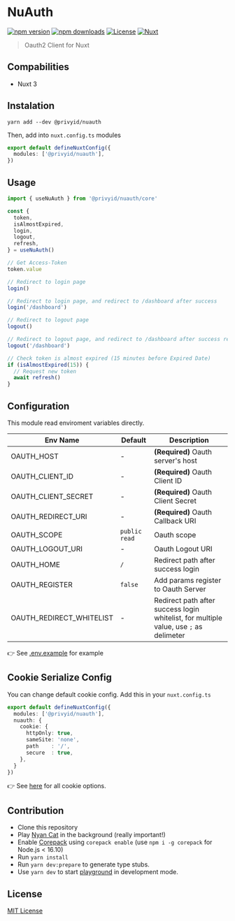 # NuAuth

[![npm version][npm-version-src]][npm-version-href]
[![npm downloads][npm-downloads-src]][npm-downloads-href]
[![License][license-src]][license-href]
[![Nuxt][nuxt-src]][nuxt-href]

> Oauth2 Client for Nuxt

## Compabilities

- Nuxt 3

## Instalation

```
yarn add --dev @privyid/nuauth
```

Then, add into `nuxt.config.ts` modules

```ts
export default defineNuxtConfig({
  modules: ['@privyid/nuauth'],
})
```

## Usage

```ts
import { useNuAuth } from '@privyid/nuauth/core'

const {
  token,
  isAlmostExpired,
  login,
  logout,
  refresh,
} = useNuAuth()

// Get Access-Token
token.value

// Redirect to login page
login()

// Redirect to login page, and redirect to /dashboard after success
login('/dashboard')

// Redirect to logout page
logout()

// Redirect to logout page, and redirect to /dashboard after success re-login
logout('/dashboard')

// Check token is almost expired (15 minutes before Expired Date)
if (isAlmostExpired(15)) {
  // Request new token
  await refresh()
}
```

## Configuration

This module read enviroment variables directly.

| Env Name                 | Default       | Description                                                                           |
|--------------------------|---------------|---------------------------------------------------------------------------------------|
| OAUTH_HOST               | -             | **(Required)** Oauth server's host                                                    |
| OAUTH_CLIENT_ID          | -             | **(Required)** Oauth Client ID                                                        |
| OAUTH_CLIENT_SECRET      | -             | **(Required)** Oauth Client Secret                                                    |
| OAUTH_REDIRECT_URI       | -             | **(Required)** Oauth Callback URI                                                     |
| OAUTH_SCOPE              | `public read` | Oauth scope                                                                           |
| OAUTH_LOGOUT_URI         | -             | Oauth Logout URI                                                                      |
| OAUTH_HOME               | `/`           | Redirect path after success login                                                     |
| OAUTH_REGISTER           | `false`       | Add params register to Oauth Server                                                   |
| OAUTH_REDIRECT_WHITELIST | -             | Redirect path after success login whitelist, for multiple value, use `;` as delimeter |

👉 See [.env.example](/.env.example) for example

## Cookie Serialize Config

You can change default cookie config. Add this in your `nuxt.config.ts`

```ts
export default defineNuxtConfig({
  modules: ['@privyid/nuauth'],
  nuauth: {
    cookie: {
      httpOnly: true,
      sameSite: 'none',
      path    : '/',
      secure  : true,
    },
  }
})
```

👉 See [here](https://github.com/jshttp/cookie#options-1) for all cookie options.

## Contribution

- Clone this repository
- Play [Nyan Cat](https://www.youtube.com/watch?v=QH2-TGUlwu4) in the background (really important!)
- Enable [Corepack](https://github.com/nodejs/corepack) using `corepack enable` (use `npm i -g corepack` for Node.js < 16.10)
- Run `yarn install`
- Run `yarn dev:prepare` to generate type stubs.
- Use `yarn dev` to start [playground](./playground) in development mode.

## License

[MIT License](/LICENSE)

<!-- Badges -->
[npm-version-src]: https://img.shields.io/npm/v/@privyid/nuauth/latest.svg?style=for-the-badge&colorA=18181B&colorB=28CF8D
[npm-version-href]: https://npmjs.com/package/@privyid/nuauth

[npm-downloads-src]: https://img.shields.io/npm/dm/@privyid/nuauth.svg?style=for-the-badge&colorA=18181B&colorB=28CF8D
[npm-downloads-href]: https://npmjs.com/package/@privyid/nuauth

[license-src]: https://img.shields.io/npm/l/@privyid/nuauth.svg?style=for-the-badge&colorA=18181B&colorB=28CF8D
[license-href]: https://npmjs.com/package/@privyid/nuauth

[nuxt-src]: https://img.shields.io/badge/Nuxt-18181B?style=for-the-badge&logo=nuxt.js
[nuxt-href]: https://nuxt.com
